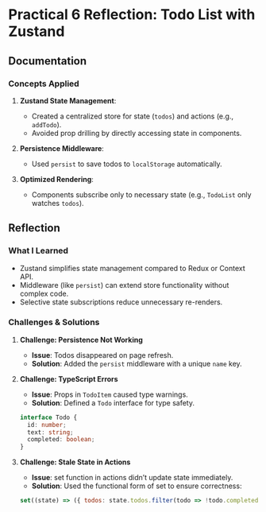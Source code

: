 # Practical 6 Reflection: Todo List with Zustand  

## Documentation  
### Concepts Applied  
1. **Zustand State Management**:  
   - Created a centralized store for state (`todos`) and actions (e.g., `addTodo`).  
   - Avoided prop drilling by directly accessing state in components.  

2. **Persistence Middleware**:  
   - Used `persist` to save todos to `localStorage` automatically.  

3. **Optimized Rendering**:  
   - Components subscribe only to necessary state (e.g., `TodoList` only watches `todos`).  

## Reflection  
### What I Learned  
- Zustand simplifies state management compared to Redux or Context API.  
- Middleware (like `persist`) can extend store functionality without complex code.  
- Selective state subscriptions reduce unnecessary re-renders.  

### Challenges & Solutions  
1. **Challenge: Persistence Not Working**  
   - **Issue**: Todos disappeared on page refresh.  
   - **Solution**: Added the `persist` middleware with a unique `name` key.  

2. **Challenge: TypeScript Errors**  
   - **Issue**: Props in `TodoItem` caused type warnings.  
   - **Solution**: Defined a `Todo` interface for type safety.  
   ```typescript
   interface Todo {
     id: number;
     text: string;
     completed: boolean;
   }
   ```

3. **Challenge: Stale State in Actions**
    - **Issue**: set function in actions didn’t update state immediately.
    - **Solution**: Used the functional form of set to ensure correctness:
    ```javascript
    set((state) => ({ todos: state.todos.filter(todo => !todo.completed) }))
    ```